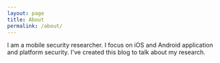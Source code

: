 ```yaml
---
layout: page
title: About
permalink: /about/
---
```


I am a mobile security researcher. I focus on iOS and Android application and platform security. I've created this blog to talk about my research.
